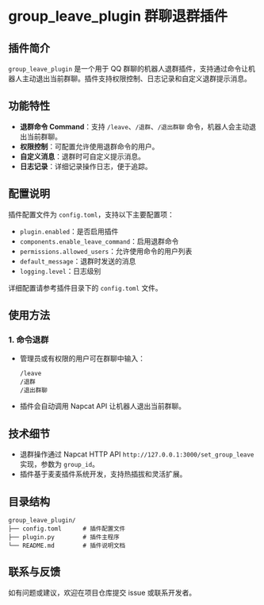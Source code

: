 # group_leave_plugin 群聊退群插件

## 插件简介

`group_leave_plugin` 是一个用于 QQ 群聊的机器人退群插件，支持通过命令让机器人主动退出当前群聊。插件支持权限控制、日志记录和自定义退群提示消息。

## 功能特性

- **退群命令 Command**：支持 `/leave`、`/退群`、`/退出群聊` 命令，机器人会主动退出当前群聊。
- **权限控制**：可配置允许使用退群命令的用户。
- **自定义消息**：退群时可自定义提示消息。
- **日志记录**：详细记录操作日志，便于追踪。

## 配置说明

插件配置文件为 `config.toml`，支持以下主要配置项：

- `plugin.enabled`：是否启用插件
- `components.enable_leave_command`：启用退群命令
- `permissions.allowed_users`：允许使用命令的用户列表
- `default_message`：退群时发送的消息
- `logging.level`：日志级别

详细配置请参考插件目录下的 `config.toml` 文件。

## 使用方法

### 1. 命令退群
- 管理员或有权限的用户可在群聊中输入：
  ```
  /leave
  /退群
  /退出群聊
  ```
- 插件会自动调用 Napcat API 让机器人退出当前群聊。

## 技术细节

- 退群操作通过 Napcat HTTP API `http://127.0.0.1:3000/set_group_leave` 实现，参数为 `group_id`。
- 插件基于麦麦插件系统开发，支持热插拔和灵活扩展。

## 目录结构

```
group_leave_plugin/
├── config.toml      # 插件配置文件
├── plugin.py        # 插件主程序
└── README.md        # 插件说明文档
```

## 联系与反馈

如有问题或建议，欢迎在项目仓库提交 issue 或联系开发者。
